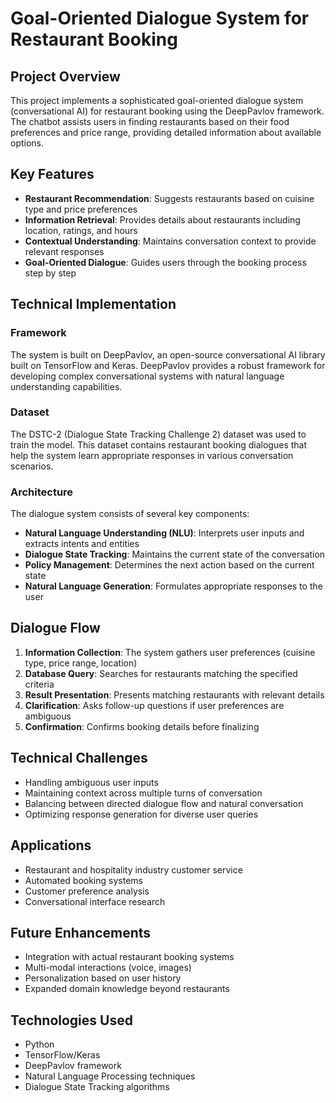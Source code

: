 # Goal-Oriented Dialogue System for Restaurant Booking

## Project Overview
This project implements a sophisticated goal-oriented dialogue system (conversational AI) for restaurant booking using the DeepPavlov framework. The chatbot assists users in finding restaurants based on their food preferences and price range, providing detailed information about available options.

## Key Features
- **Restaurant Recommendation**: Suggests restaurants based on cuisine type and price preferences
- **Information Retrieval**: Provides details about restaurants including location, ratings, and hours
- **Contextual Understanding**: Maintains conversation context to provide relevant responses
- **Goal-Oriented Dialogue**: Guides users through the booking process step by step

## Technical Implementation

### Framework
The system is built on DeepPavlov, an open-source conversational AI library built on TensorFlow and Keras. DeepPavlov provides a robust framework for developing complex conversational systems with natural language understanding capabilities.

### Dataset
The DSTC-2 (Dialogue State Tracking Challenge 2) dataset was used to train the model. This dataset contains restaurant booking dialogues that help the system learn appropriate responses in various conversation scenarios.

### Architecture
The dialogue system consists of several key components:
- **Natural Language Understanding (NLU)**: Interprets user inputs and extracts intents and entities
- **Dialogue State Tracking**: Maintains the current state of the conversation
- **Policy Management**: Determines the next action based on the current state
- **Natural Language Generation**: Formulates appropriate responses to the user

## Dialogue Flow
1. **Information Collection**: The system gathers user preferences (cuisine type, price range, location)
2. **Database Query**: Searches for restaurants matching the specified criteria
3. **Result Presentation**: Presents matching restaurants with relevant details
4. **Clarification**: Asks follow-up questions if user preferences are ambiguous
5. **Confirmation**: Confirms booking details before finalizing

## Technical Challenges
- Handling ambiguous user inputs
- Maintaining context across multiple turns of conversation
- Balancing between directed dialogue flow and natural conversation
- Optimizing response generation for diverse user queries

## Applications
- Restaurant and hospitality industry customer service
- Automated booking systems
- Customer preference analysis
- Conversational interface research

## Future Enhancements
- Integration with actual restaurant booking systems
- Multi-modal interactions (voice, images)
- Personalization based on user history
- Expanded domain knowledge beyond restaurants

## Technologies Used
- Python
- TensorFlow/Keras
- DeepPavlov framework
- Natural Language Processing techniques
- Dialogue State Tracking algorithms
